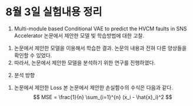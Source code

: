 # 8월 3일 실험내용 정리

1. Multi-module based Conditional VAE to predict the HVCM faults in SNS Accelerator 논문에서 제안한 모델 빛 학습방법에 대한 고찰.
1) 논문에서 제안한 모델을 이용해서 학습한 결과. 논문의 내용과 전혀 다른 양상들을 확인할 수 있었다.
2) 따라서, 논문에서 제안한 모델을 분석하기 위한 연구를 진행하였다.

2. 분석 방향
1) 논문에서 제안한 Loss 
본 논문에서 제안한 손실함수의 수식은 다음과 같다.
$$
MSE = \frac{1}{n} \sum_{i=1}^{n} (x_i - \hat{x}_i)^2
$$
